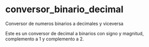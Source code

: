 # conversor_binario_decimal
Conversor de numeros binarios a decimales y viceversa

Este es un conversor de decimal a binarios con signo y magnitud, complemento a 1 y complemento a 2.
